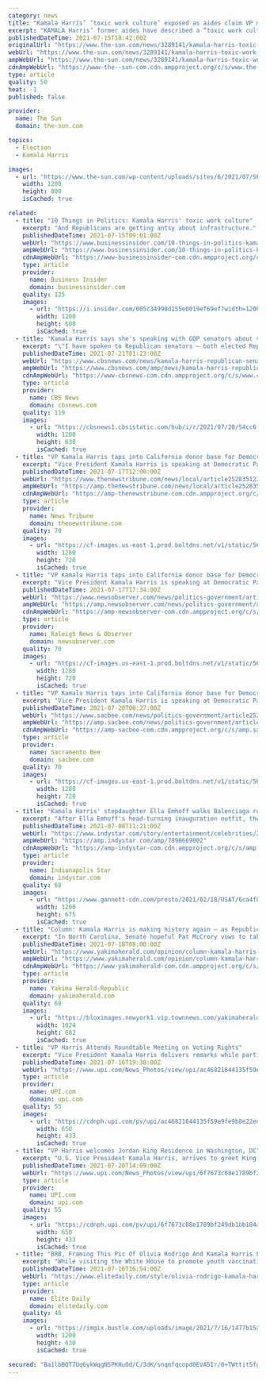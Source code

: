 ```yaml
---
category: news
title: "Kamala Harris’ ‘toxic work culture’ exposed as aides claim VP made ‘interns cry and left staffers afraid she would snap’"
excerpt: "KAMALA Harris’ former aides have described a “toxic work culture” in which the then-Senator reportedly made interns cry and left staffers afraid she would snap at them. Staffers"
publishedDateTime: 2021-07-15T18:42:00Z
originalUrl: "https://www.the-sun.com/news/3289141/kamala-harris-toxic-work-culture-aides/"
webUrl: "https://www.the-sun.com/news/3289141/kamala-harris-toxic-work-culture-aides/"
ampWebUrl: "https://www.the-sun.com/news/3289141/kamala-harris-toxic-work-culture-aides/amp/"
cdnAmpWebUrl: "https://www-the--sun-com.cdn.ampproject.org/c/s/www.the-sun.com/news/3289141/kamala-harris-toxic-work-culture-aides/amp/"
type: article
quality: 50
heat: -1
published: false

provider:
  name: The Sun
  domain: the-sun.com

topics:
  - Election
  - Kamala Harris

images:
  - url: "https://www.the-sun.com/wp-content/uploads/sites/6/2021/07/SF-kamala-harris-toxic-work-culture-exposed-UPDAte-OFF-PLTFRM-COMP.jpg?strip=all&quality=100&w=1200&h=800&crop=1"
    width: 1200
    height: 800
    isCached: true

related:
  - title: "10 Things in Politics: Kamala Harris' toxic work culture"
    excerpt: "And Republicans are getting antsy about infrastructure."
    publishedDateTime: 2021-07-15T09:01:00Z
    webUrl: "https://www.businessinsider.com/10-things-in-politics-kamala-harris-office-culture"
    ampWebUrl: "https://www.businessinsider.com/10-things-in-politics-kamala-harris-office-culture?amp"
    cdnAmpWebUrl: "https://www-businessinsider-com.cdn.ampproject.org/c/s/www.businessinsider.com/10-things-in-politics-kamala-harris-office-culture?amp"
    type: article
    provider:
      name: Business Insider
      domain: businessinsider.com
    quality: 125
    images:
      - url: "https://i.insider.com/605c34990d155e0019ef69ef?width=1200&format=jpeg"
        width: 1200
        height: 600
        isCached: true
  - title: "Kamala Harris says she's speaking with GOP senators about voting rights legislation"
    excerpt: "\"I have spoken to Republican senators — both elected Republicans and Republican leaders,\" Harris told CBS News."
    publishedDateTime: 2021-07-21T01:23:00Z
    webUrl: "https://www.cbsnews.com/news/kamala-harris-republican-senators-voting-rights/"
    ampWebUrl: "https://www.cbsnews.com/amp/news/kamala-harris-republican-senators-voting-rights/"
    cdnAmpWebUrl: "https://www-cbsnews-com.cdn.ampproject.org/c/s/www.cbsnews.com/amp/news/kamala-harris-republican-senators-voting-rights/"
    type: article
    provider:
      name: CBS News
      domain: cbsnews.com
    quality: 119
    images:
      - url: "https://cbsnews1.cbsistatic.com/hub/i/r/2021/07/20/54cc6f02-a613-4c86-92e0-4dbdc17ff4d6/thumbnail/1200x630/aac21f6f4324fc5ef2e6ab8a79afc94c/gettyimages-1234012135.jpg"
        width: 1200
        height: 630
        isCached: true
  - title: "VP Kamala Harris taps into California donor base for Democratic Party fundraiser"
    excerpt: "Vice President Kamala Harris is speaking at Democratic Party fundraiser that was billed to California donors as a “virtual homecoming” for the former U.S. senator."
    publishedDateTime: 2021-07-17T12:00:00Z
    webUrl: "https://www.thenewstribune.com/news/local/article252835123.html"
    ampWebUrl: "https://amp.thenewstribune.com/news/local/article252835123.html"
    cdnAmpWebUrl: "https://amp-thenewstribune-com.cdn.ampproject.org/c/s/amp.thenewstribune.com/news/local/article252835123.html"
    type: article
    provider:
      name: News Tribune
      domain: thenewstribune.com
    quality: 70
    images:
      - url: "https://cf-images.us-east-1.prod.boltdns.net/v1/static/5615998022001/88555703-8622-42ef-b5f9-1344dafbdb53/c9585fae-6ecf-43ad-b698-0ff185822d92/1280x720/match/image.jpg"
        width: 1280
        height: 720
        isCached: true
  - title: "VP Kamala Harris taps into California donor base for Democratic Party fundraiser"
    excerpt: "Vice President Kamala Harris is speaking at Democratic Party fundraiser that was billed to California donors as a “virtual homecoming” for the former U.S. senator."
    publishedDateTime: 2021-07-17T17:34:00Z
    webUrl: "https://www.newsobserver.com/news/politics-government/article252835123.html"
    ampWebUrl: "https://amp.newsobserver.com/news/politics-government/article252835123.html"
    cdnAmpWebUrl: "https://amp-newsobserver-com.cdn.ampproject.org/c/s/amp.newsobserver.com/news/politics-government/article252835123.html"
    type: article
    provider:
      name: Raleigh News & Observer
      domain: newsobserver.com
    quality: 70
    images:
      - url: "https://cf-images.us-east-1.prod.boltdns.net/v1/static/5615998022001/88555703-8622-42ef-b5f9-1344dafbdb53/c9585fae-6ecf-43ad-b698-0ff185822d92/1280x720/match/image.jpg"
        width: 1280
        height: 720
        isCached: true
  - title: "VP Kamala Harris taps into California donor base for Democratic Party fundraiser"
    excerpt: "Vice President Kamala Harris is speaking at Democratic Party fundraiser that was billed to California donors as a “virtual homecoming” for the former U.S. senator."
    publishedDateTime: 2021-07-20T00:27:00Z
    webUrl: "https://www.sacbee.com/news/politics-government/article252835123.html"
    ampWebUrl: "https://amp.sacbee.com/news/politics-government/article252835123.html"
    cdnAmpWebUrl: "https://amp-sacbee-com.cdn.ampproject.org/c/s/amp.sacbee.com/news/politics-government/article252835123.html"
    type: article
    provider:
      name: Sacramento Bee
      domain: sacbee.com
    quality: 70
    images:
      - url: "https://cf-images.us-east-1.prod.boltdns.net/v1/static/5615998022001/88555703-8622-42ef-b5f9-1344dafbdb53/c9585fae-6ecf-43ad-b698-0ff185822d92/1280x720/match/image.jpg"
        width: 1280
        height: 720
        isCached: true
  - title: "Kamala Harris' stepdaughter Ella Emhoff walks Balenciaga runway at Paris Fashion Week"
    excerpt: "After Ella Emhoff's head-turning inauguration outfit, the stepdaughter to Vice President Kamala Harris is hitting fashion weeks. See her Paris debut."
    publishedDateTime: 2021-07-08T11:21:00Z
    webUrl: "https://www.indystar.com/story/entertainment/celebrities/2021/07/08/ella-emhoff-balenciaga-kamala-harris-stepdaughter-paris-fashion-week/7898669002/"
    ampWebUrl: "https://amp.indystar.com/amp/7898669002"
    cdnAmpWebUrl: "https://amp-indystar-com.cdn.ampproject.org/c/s/amp.indystar.com/amp/7898669002"
    type: article
    provider:
      name: Indianapolis Star
      domain: indystar.com
    quality: 68
    images:
      - url: "https://www.gannett-cdn.com/presto/2021/02/18/USAT/6ca4f80f-c5c9-4928-ac10-4853bfbc9178-AFP_93B7QU.jpg?auto=webp&crop=2699,1519,x0,y0&format=pjpg&width=1200"
        width: 1200
        height: 675
        isCached: true
  - title: "Column: Kamala Harris is making history again — as Republicans' prime campaign target"
    excerpt: "In North Carolina, Senate hopeful Pat McCrory vows to take on the “Harris-Biden administration” and thwart the vice president and Democrats “who want to radically change America for years to"
    publishedDateTime: 2021-07-18T08:00:00Z
    webUrl: "https://www.yakimaherald.com/opinion/column-kamala-harris-is-making-history-again-as-republicans-prime-campaign-target/article_42645f24-a716-526c-a575-960da02e3667.html"
    ampWebUrl: "https://www.yakimaherald.com/opinion/column-kamala-harris-is-making-history-again-as-republicans-prime-campaign-target/article_42645f24-a716-526c-a575-960da02e3667.amp.html"
    cdnAmpWebUrl: "https://www-yakimaherald-com.cdn.ampproject.org/c/s/www.yakimaherald.com/opinion/column-kamala-harris-is-making-history-again-as-republicans-prime-campaign-target/article_42645f24-a716-526c-a575-960da02e3667.amp.html"
    type: article
    provider:
      name: Yakima Herald-Republic
      domain: yakimaherald.com
    quality: 68
    images:
      - url: "https://bloximages.newyork1.vip.townnews.com/yakimaherald.com/content/tncms/assets/v3/editorial/8/3c/83cb9b20-46a1-5484-b7e8-46ae2414ea5f/60f1564c26942.image.jpg?resize=1024%2C682"
        width: 1024
        height: 682
        isCached: true
  - title: "VP Harris Attends Roundtable Meeting on Voting Rights"
    excerpt: "Vice President Kamala Harris delivers remarks while participating in a meeting on voting rights with members of the Black Women's Roundtable, National Council of Negro Women and other women leaders on voting rights,"
    publishedDateTime: 2021-07-16T19:38:00Z
    webUrl: "https://www.upi.com/News_Photos/view/upi/ac46821644135f59e9fe9b8e22edeeca/VP-Harris-Attends-Roundtable-Meeting-on-Voting-Rights/"
    type: article
    provider:
      name: UPI.com
      domain: upi.com
    quality: 55
    images:
      - url: "https://cdnph.upi.com/pv/upi/ac46821644135f59e9fe9b8e22edeeca/HARRIS-VOTING-RIGHTS.jpg"
        width: 650
        height: 433
        isCached: true
  - title: "VP Harris welcomes Jordan King Residence in Washington, DC"
    excerpt: "U.S. Vice President Kamala Harris, arrives to greet King Abdullah II of Jordan at the Vice President's residence in Washington, D.C., U.S., on Tuesday, July 20, 2021. Vice President Kamala Harris hosted the King for a working breakfast."
    publishedDateTime: 2021-07-20T14:09:00Z
    webUrl: "https://www.upi.com/News_Photos/view/upi/6f7673c08e1789bf249db1bb184a03af/VP-Harris-welcomes-Jordan-King-Residence-in-Washington-DC/"
    type: article
    provider:
      name: UPI.com
      domain: upi.com
    quality: 55
    images:
      - url: "https://cdnph.upi.com/pv/upi/6f7673c08e1789bf249db1bb184a03af/WH.jpg"
        width: 650
        height: 433
        isCached: true
  - title: "BRB, Framing This Pic Of Olivia Rodrigo And Kamala Harris Laughing In Matching Pink Suits"
    excerpt: "While visiting the White House to promote youth vaccinations, Olivia Rodrigo matched with Kamala Harris. Both wore suits in the same shade of blush pink."
    publishedDateTime: 2021-07-16T16:54:00Z
    webUrl: "https://www.elitedaily.com/style/olivia-rodrigo-kamala-harris-matching-pink-suits-photo"
    type: article
    provider:
      name: Elite Daily
      domain: elitedaily.com
    quality: 46
    images:
      - url: "https://imgix.bustle.com/uploads/image/2021/7/16/1477b15a-fe5c-45a9-a99d-1b30fa10b0b2-screen-shot-2021-07-16-at-125206-pm.png?w=1200&h=630&fit=crop&crop=faces&fm=jpg"
        width: 1200
        height: 630
        isCached: true

secured: "Ba1lbBQT7Uq6ykWqgN5PKHuOd/C/3dK/snqmfqcopd0EVA5Ir/0+TWttit5fgsxFlp1BhdBnWXYeOGzxoSXrwolnhUzwZWOHEZXe8WDuEDdjpLGjvGPRi3Bp7xHS7fC9LxabfUnzF0V1CBR0GTPXOsguplW2ECw5Ak4jbylZKQcl5irgsvLy9Rj5uGPzE4OYB5QKAtR0ptmT/eGo5WNVTzF3vadqC8NFx39WBQMtfFgQbWyMewAFsg92vrlyTjzCddnFyjRdJ/tpr9ylOS//TqAsESM66lo4MQuWTBhZQNadEvuTDpTCK32I9QCTMvAzCCYlmugVc/rgvzb4fwOetliDcCu6dQOfhCUmjDLkfew=;GA0OWXT7bGEI50ENPqRXiQ=="
---
```



